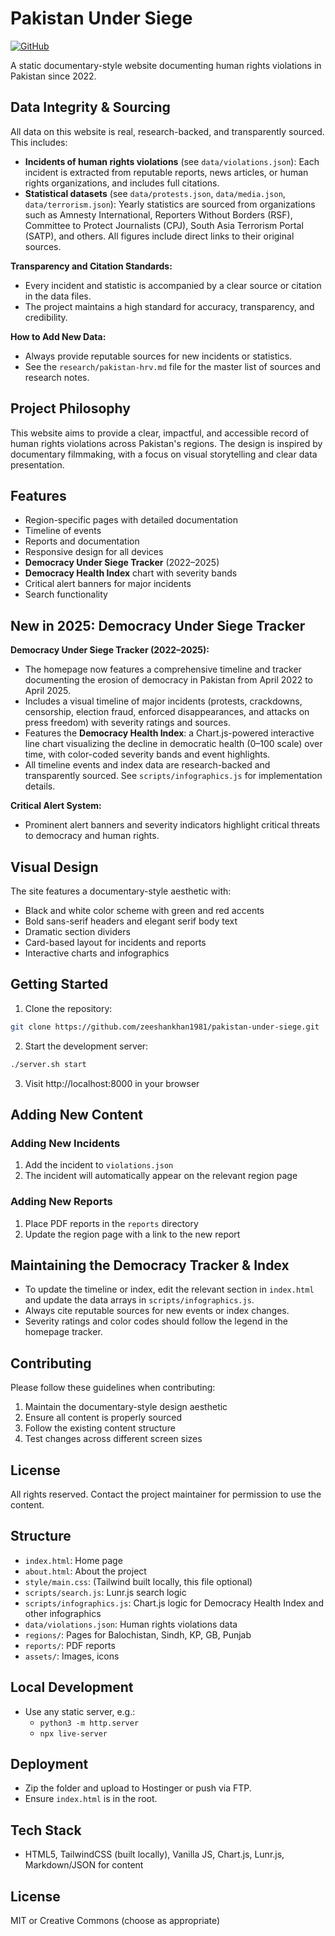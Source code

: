 # Pakistan Under Siege

[![GitHub](https://img.shields.io/badge/GitHub-zeeshankhan1981/pakistan--under--siege-blue.svg)](https://github.com/zeeshankhan1981/pakistan-under-siege)

A static documentary-style website documenting human rights violations in Pakistan since 2022.

## Data Integrity & Sourcing

All data on this website is real, research-backed, and transparently sourced. This includes:
- **Incidents of human rights violations** (see `data/violations.json`): Each incident is extracted from reputable reports, news articles, or human rights organizations, and includes full citations.
- **Statistical datasets** (see `data/protests.json`, `data/media.json`, `data/terrorism.json`): Yearly statistics are sourced from organizations such as Amnesty International, Reporters Without Borders (RSF), Committee to Protect Journalists (CPJ), South Asia Terrorism Portal (SATP), and others. All figures include direct links to their original sources.

**Transparency and Citation Standards:**
- Every incident and statistic is accompanied by a clear source or citation in the data files.
- The project maintains a high standard for accuracy, transparency, and credibility.

**How to Add New Data:**
- Always provide reputable sources for new incidents or statistics.
- See the `research/pakistan-hrv.md` file for the master list of sources and research notes.

## Project Philosophy

This website aims to provide a clear, impactful, and accessible record of human rights violations across Pakistan's regions. The design is inspired by documentary filmmaking, with a focus on visual storytelling and clear data presentation.

## Features

- Region-specific pages with detailed documentation
- Timeline of events
- Reports and documentation
- Responsive design for all devices
- **Democracy Under Siege Tracker** (2022–2025)
- **Democracy Health Index** chart with severity bands
- Critical alert banners for major incidents
- Search functionality

## New in 2025: Democracy Under Siege Tracker

**Democracy Under Siege Tracker (2022–2025):**
- The homepage now features a comprehensive timeline and tracker documenting the erosion of democracy in Pakistan from April 2022 to April 2025.
- Includes a visual timeline of major incidents (protests, crackdowns, censorship, election fraud, enforced disappearances, and attacks on press freedom) with severity ratings and sources.
- Features the **Democracy Health Index**: a Chart.js-powered interactive line chart visualizing the decline in democratic health (0–100 scale) over time, with color-coded severity bands and event highlights.
- All timeline events and index data are research-backed and transparently sourced. See `scripts/infographics.js` for implementation details.

**Critical Alert System:**
- Prominent alert banners and severity indicators highlight critical threats to democracy and human rights.

## Visual Design

The site features a documentary-style aesthetic with:
- Black and white color scheme with green and red accents
- Bold sans-serif headers and elegant serif body text
- Dramatic section dividers
- Card-based layout for incidents and reports
- Interactive charts and infographics

## Getting Started

1. Clone the repository:
```bash
git clone https://github.com/zeeshankhan1981/pakistan-under-siege.git
```

2. Start the development server:
```bash
./server.sh start
```

3. Visit http://localhost:8000 in your browser

## Adding New Content

### Adding New Incidents
1. Add the incident to `violations.json`
2. The incident will automatically appear on the relevant region page

### Adding New Reports
1. Place PDF reports in the `reports` directory
2. Update the region page with a link to the new report

## Maintaining the Democracy Tracker & Index

- To update the timeline or index, edit the relevant section in `index.html` and update the data arrays in `scripts/infographics.js`.
- Always cite reputable sources for new events or index changes.
- Severity ratings and color codes should follow the legend in the homepage tracker.

## Contributing

Please follow these guidelines when contributing:
1. Maintain the documentary-style design aesthetic
2. Ensure all content is properly sourced
3. Follow the existing content structure
4. Test changes across different screen sizes

## License

All rights reserved. Contact the project maintainer for permission to use the content.

## Structure

- `index.html`: Home page
- `about.html`: About the project
- `style/main.css`: (Tailwind built locally, this file optional)
- `scripts/search.js`: Lunr.js search logic
- `scripts/infographics.js`: Chart.js logic for Democracy Health Index and other infographics
- `data/violations.json`: Human rights violations data
- `regions/`: Pages for Balochistan, Sindh, KP, GB, Punjab
- `reports/`: PDF reports
- `assets/`: Images, icons

## Local Development

- Use any static server, e.g.:
  - `python3 -m http.server`
  - `npx live-server`

## Deployment

- Zip the folder and upload to Hostinger or push via FTP.
- Ensure `index.html` is in the root.

## Tech Stack

- HTML5, TailwindCSS (built locally), Vanilla JS, Chart.js, Lunr.js, Markdown/JSON for content

## License

MIT or Creative Commons (choose as appropriate)
